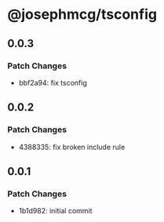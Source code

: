 # @josephmcg/tsconfig

## 0.0.3

### Patch Changes

- bbf2a94: fix tsconfig

## 0.0.2

### Patch Changes

- 4388335: fix broken include rule

## 0.0.1

### Patch Changes

- 1b1d982: initial commit
